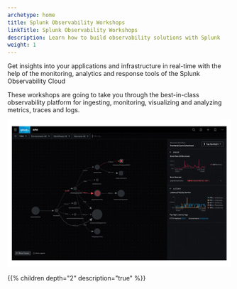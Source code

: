 ```yaml
---
archetype: home
title: Splunk Observability Workshops
linkTitle: Splunk Observability Workshops
description: Learn how to build observability solutions with Splunk
weight: 1
---
```


Get insights into your applications and infrastructure in real-time with the help of the monitoring, analytics and response tools of the Splunk Observability Cloud

These workshops are going to take you through the best-in-class observability platform for ingesting, monitoring, visualizing and analyzing metrics, traces and logs.

![gif](images/observability-hero-dashboard.gif)

{{% children depth="2" description="true" %}}

